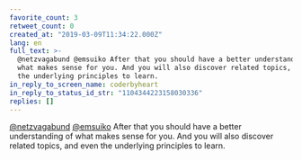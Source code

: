 ```yaml
---
favorite_count: 3
retweet_count: 0
created_at: "2019-03-09T11:34:22.000Z"
lang: en
full_text: >-
  @netzvagabund @emsuiko After that you should have a better understanding of
  what makes sense for you. And you will also discover related topics, and even
  the underlying principles to learn.
in_reply_to_screen_name: coderbyheart
in_reply_to_status_id_str: "1104344223158030336"
replies: []
---
```


[@netzvagabund](https://twitter.com/netzvagabund)
[@emsuiko](https://twitter.com/emsuiko) After that you should have a better
understanding of what makes sense for you. And you will also discover related
topics, and even the underlying principles to learn.
